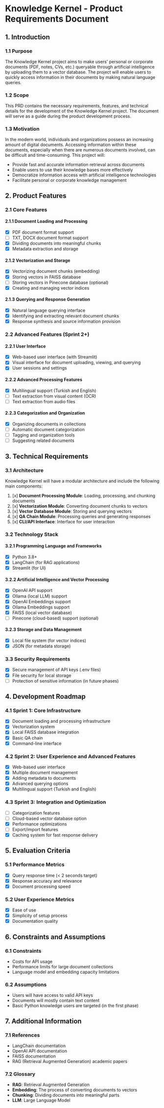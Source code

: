 # Knowledge Kernel - Product Requirements Document

## 1. Introduction

### 1.1 Purpose

The Knowledge Kernel project aims to make users' personal or corporate documents (PDF, notes, CVs, etc.) queryable through artificial intelligence by uploading them to a vector database. The project will enable users to quickly access information in their documents by making natural language queries.

### 1.2 Scope

This PRD contains the necessary requirements, features, and technical details for the development of the Knowledge Kernel project. The document will serve as a guide during the product development process.

### 1.3 Motivation

In the modern world, individuals and organizations possess an increasing amount of digital documents. Accessing information within these documents, especially when there are numerous documents involved, can be difficult and time-consuming. This project will:

- Provide fast and accurate information retrieval across documents
- Enable users to use their knowledge bases more effectively
- Democratize information access with artificial intelligence technologies
- Facilitate personal or corporate knowledge management

## 2. Product Features

### 2.1 Core Features

#### 2.1.1 Document Loading and Processing
- [x] PDF document format support
- [ ] TXT, DOCX document format support
- [x] Dividing documents into meaningful chunks
- [x] Metadata extraction and storage

#### 2.1.2 Vectorization and Storage
- [x] Vectorizing document chunks (embedding)
- [x] Storing vectors in FAISS database
- [ ] Storing vectors in Pinecone database (optional)
- [x] Creating and managing vector indices

#### 2.1.3 Querying and Response Generation
- [x] Natural language querying interface
- [x] Identifying and extracting relevant document chunks
- [x] Response synthesis and source information provision

### 2.2 Advanced Features (Sprint 2+)

#### 2.2.1 User Interface
- [x] Web-based user interface (with Streamlit)
- [x] Visual interface for document uploading, viewing, and querying
- [x] User sessions and settings

#### 2.2.2 Advanced Processing Features
- [x] Multilingual support (Turkish and English)
- [ ] Text extraction from visual content (OCR)
- [ ] Text extraction from audio files

#### 2.2.3 Categorization and Organization
- [x] Organizing documents in collections
- [ ] Automatic document categorization
- [ ] Tagging and organization tools
- [ ] Suggesting related documents

## 3. Technical Requirements

### 3.1 Architecture

Knowledge Kernel will have a modular architecture and include the following main components:

1. [x] **Document Processing Module**: Loading, processing, and chunking documents
2. [x] **Vectorization Module**: Converting document chunks to vectors
3. [x] **Vector Database Module**: Storing and querying vectors
4. [x] **QA Chain Module**: Processing queries and generating responses
5. [x] **CLI/API Interface**: Interface for user interaction

### 3.2 Technology Stack

#### 3.2.1 Programming Language and Frameworks
- [x] Python 3.8+
- [x] LangChain (for RAG applications)
- [x] Streamlit (for UI)

#### 3.2.2 Artificial Intelligence and Vector Processing
- [x] OpenAI API support
- [x] Ollama (local LLM) support
- [x] OpenAI Embeddings support
- [x] Ollama Embeddings support
- [x] FAISS (local vector database)
- [ ] Pinecone (cloud-based) support (optional)

#### 3.2.3 Storage and Data Management
- [x] Local file system (for vector indices)
- [x] JSON (for metadata storage)

### 3.3 Security Requirements
- [x] Secure management of API keys (.env files)
- [x] File security for local storage
- [ ] Protection of sensitive information (in future phases)

## 4. Development Roadmap

### 4.1 Sprint 1: Core Infrastructure
- [x] Document loading and processing infrastructure
- [x] Vectorization system
- [x] Local FAISS database integration
- [x] Basic QA chain
- [x] Command-line interface

### 4.2 Sprint 2: User Experience and Advanced Features
- [x] Web-based user interface
- [x] Multiple document management
- [x] Adding metadata to documents
- [x] Advanced querying options
- [x] Multilingual support (Turkish and English)

### 4.3 Sprint 3: Integration and Optimization
- [ ] Categorization features
- [ ] Cloud-based vector database option
- [x] Performance optimizations
- [ ] Export/import features
- [x] Caching system for fast response delivery

## 5. Evaluation Criteria

### 5.1 Performance Metrics
- [x] Query response time (< 2 seconds target)
- [x] Response accuracy and relevance
- [x] Document processing speed

### 5.2 User Experience Metrics
- [x] Ease of use
- [x] Simplicity of setup process
- [x] Documentation quality

## 6. Constraints and Assumptions

### 6.1 Constraints
- Costs for API usage
- Performance limits for large document collections
- Language model and embedding capacity limitations

### 6.2 Assumptions
- Users will have access to valid API keys
- Documents will mostly contain text content
- Basic Python knowledge users are targeted (in the first phase)

## 7. Additional Information

### 7.1 References
- LangChain documentation
- OpenAI API documentation
- FAISS documentation
- RAG (Retrieval Augmented Generation) academic papers

### 7.2 Glossary
- **RAG**: Retrieval Augmented Generation
- **Embedding**: The process of converting documents to vectors
- **Chunking**: Dividing documents into meaningful parts
- **LLM**: Large Language Model 